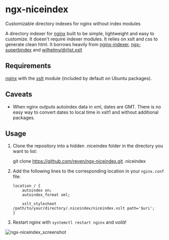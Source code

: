 # ngx-niceindex
Customizable directory indexes for nginx without index modules

A directory indexer for [nginx](http://nginx.org/) built to be simple, lightweight and easy to customize. It doesn't require indexer modules. It relies on xslt and css to generate clean html. It borrows heavily from [nginx-indexer](https://github.com/nervo/nginx-indexer),  [ngx-superbindex](https://github.com/gibatronic/ngx-superbindex) and [wilhelmy/dirlist.xslt](https://gist.github.com/wilhelmy/5a59b8eea26974a468c9)

## Requirements

[nginx](http://nginx.org/) with the [xslt](http://nginx.org/en/docs/http/ngx_http_xslt_module.html) module (included by default on Ubuntu packages).

## Caveats

* When nginx outputs autoindex data in xml, dates are GMT. There is no easy way to convert dates to local time in xslt1 and without additional packages.

## Usage

1. Clone the repository into a hidden .niceindex folder in the directory you want to list:

    git clone https://github.com/reven/ngx-niceindex.git .niceindex

2. Add the following lines to the corresponding location in your `nginx.conf` file:
   ```nginx
   location / {
       autoindex on;
       autoindex_format xml;

       xslt_stylesheet /path/to/your/directory/.niceindex/niceindex.xslt path='$uri';
   }
   ```

3. Restart nginx with `systemctl restart nginx` and *voilà*!

![ngx-niceindex_screenshot](https://cloud.githubusercontent.com/assets/206993/22246884/df7c12e0-e1eb-11e6-96ba-8753d43583cd.png)

